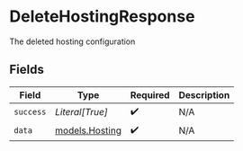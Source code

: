 # DeleteHostingResponse

The deleted hosting configuration


## Fields

| Field                                  | Type                                   | Required                               | Description                            |
| -------------------------------------- | -------------------------------------- | -------------------------------------- | -------------------------------------- |
| `success`                              | *Literal[True]*                        | :heavy_check_mark:                     | N/A                                    |
| `data`                                 | [models.Hosting](../models/hosting.md) | :heavy_check_mark:                     | N/A                                    |